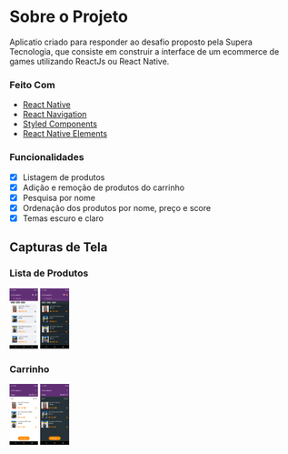 # **Sobre o Projeto**

Aplicatio criado para responder ao desafio proposto pela Supera Tecnologia, que consiste em construir a interface de um ecommerce de games utilizando ReactJs ou React Native.

### **Feito Com**

- [React Native](http://facebook.github.io/react-native/)
- [React Navigation](https://reactnavigation.org/)
- [Styled Components](https://styled-components.com)
- [React Native Elements](https://reactnativeelements.com)

### **Funcionalidades**

- [x] Listagem de produtos
- [x] Adição e remoção de produtos do carrinho
- [x] Pesquisa por nome
- [x] Ordenação dos produtos por nome, preço e score
- [x] Temas escuro e claro

## **Capturas de Tela**

### **Lista de Produtos**

<img src="./src/assets/screenshots/home-claro.png" width="10%" height="10%"> <img src="./src/assets/screenshots/home-escuro.png" width="10%" height="10%"><br>

### **Carrinho**

<img src="./src/assets/screenshots/carrinho-claro.png" width="10%" height="10%"> <img src="./src/assets/screenshots/carrinho-escuro.png" width="10%" height="10%"><br>
